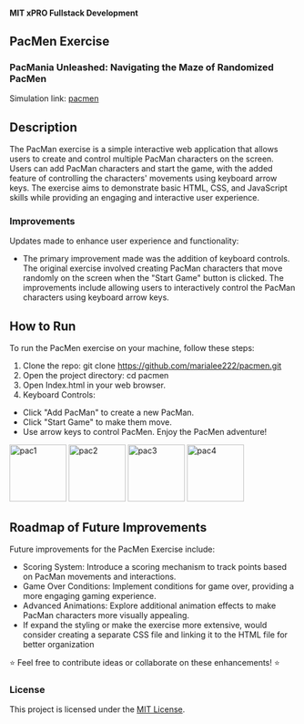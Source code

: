 #### MIT xPRO Fullstack Development
## PacMen Exercise
### PacMania Unleashed: Navigating the Maze of Randomized PacMen
Simulation link: [pacmen](https://marialee222.github.io/pacmen/)

## Description
The PacMan exercise is a simple interactive web application that allows users to create and control multiple PacMan characters on the screen. Users can add PacMan characters and start the game, with the added feature of controlling the characters' movements using keyboard arrow keys. The exercise aims to demonstrate basic HTML, CSS, and JavaScript skills while providing an engaging and interactive user experience.

### Improvements
Updates made to enhance user experience and functionality:
- The primary improvement made was the addition of keyboard controls. The original exercise involved creating PacMan characters that move randomly on the screen when the "Start Game" button is clicked. The improvements include allowing users to interactively control the PacMan characters using keyboard arrow keys.
	
## How to Run
To run the PacMen exercise on your machine, follow these steps:
1. Clone the repo: git clone https://github.com/marialee222/pacmen.git
2. Open the project directory: cd pacmen
3. Open Index.html in your web browser.
4. Keyboard Controls:
- Click "Add PacMan" to create a new PacMan.
- Click "Start Game" to make them move.
- Use arrow keys to control PacMen.
Enjoy the PacMen adventure!

<img width="100" alt="pac1" src="https://github.com/marialee222/pacmen/assets/150623001/f7795f90-260c-49a0-8d63-af4f67579e78">
<img width="100" alt="pac2" src="https://github.com/marialee222/pacmen/assets/150623001/7ac8ccff-af29-4c06-b17c-45064f518543">
<img width="100" alt="pac3" src="https://github.com/marialee222/pacmen/assets/150623001/baa4b355-3068-4e35-a035-131df81e868c">
<img width="100" alt="pac4" src="https://github.com/marialee222/pacmen/assets/150623001/7daefb23-f1d8-4f8b-8ee1-c9b9a8259b86">

## Roadmap of Future Improvements
Future improvements for the PacMen Exercise include:
 - Scoring System:  Introduce a scoring mechanism to track points based on PacMan movements and interactions.
 - Game Over Conditions:  Implement conditions for game over, providing a more engaging gaming experience.
 - Advanced Animations:  Explore additional animation effects to make PacMan characters more visually appealing.
 - If  expand the styling or make the exercise more extensive, would consider creating a separate CSS file and linking it to the HTML file for better organization
	
:star: Feel free to contribute ideas or collaborate on these enhancements! :star:

### License
This project is licensed under the [MIT License](https://opensource.org/licenses/MIT).

